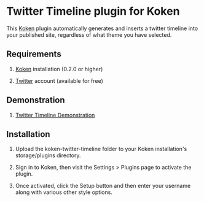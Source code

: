 Twitter Timeline plugin for Koken
=================================

This [Koken](http://koken.me) plugin automatically generates and inserts a twitter timeline into your published site, regardless of what theme you have selected.

Requirements
------------

1. [Koken](http://koken.me) installation (0.2.0 or higher)

2. [Twitter](http://www.twitter.com) account (available for free)

Demonstration
------------

1. [Twitter Timeline Demonstration](http://laurendavissmith.com/pages/twitter-timeline-demo/)

Installation
------------

1. Upload the koken-twitter-timeline folder to your Koken installation's storage/plugins directory.

2. Sign in to Koken, then visit the Settings > Plugins page to activate the plugin.

3. Once activated, click the Setup button and then enter your username along with various other style options.
